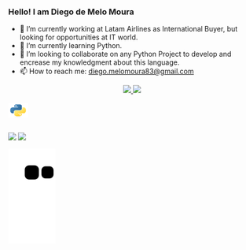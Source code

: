 ### Hello! I am Diego de Melo Moura




- 🔭 I’m currently working at Latam Airlines as International Buyer, but looking for opportunities at IT world.
- 🌱 I’m currently learning Python.
- 👯 I’m looking to collaborate on any Python Project to develop and encrease my knowledgment about this language. 
- 📫 How to reach me: diego.melomoura83@gmail.com



<div align="center">
  <a href="https://github.com/DiegoMMoura">
  <img height="145em" src="https://github-readme-stats.vercel.app/api?username=diegommoura&show_icons=true&theme=dark&include_all_commits=true&count_private=true"/>
  <img height="145em" src="https://github-readme-stats.vercel.app/api/top-langs/?username=diegommoura&layout=compact&langs_count=7&theme=dark"/>
</div>

<div style="display: inline_block"><br>
  <img align="center" alt="Rafa-Python" height="30" width="40" src="https://raw.githubusercontent.com/devicons/devicon/master/icons/python/python-original.svg">
</div>
  
  
  ##
  
 <div> 
   <a href = "mailto:diego.melomoura83@gmail.com"><img src="https://img.shields.io/badge/-Gmail-%23333?style=for-the-badge&logo=gmail&logoColor=white" target="_blank"></a>
  <a href="https://www.linkedin.com/in/dmm-6a870747" target="_blank"><img src="https://img.shields.io/badge/-LinkedIn-%230077B5?style=for-the-badge&logo=linkedin&logoColor=white" target="_blank"></a> 

![Snake animation](https://github.com/diegommoura/diegommoura/blob/output/github-contribution-grid-snake.svg)   
   
 </div> 
  
  
  




